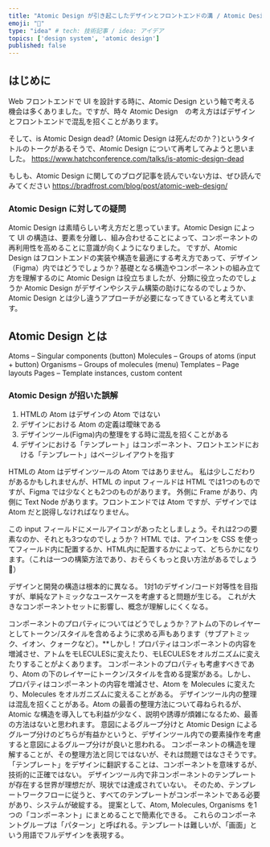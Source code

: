 ```yaml
---
title: "Atomic Design が引き起こしたデザインとフロントエンドの溝 / Atomic Design の効果性について再考する"
emoji: "🎨"
type: "idea" # tech: 技術記事 / idea: アイデア
topics: ['design system', 'atomic design']
published: false
---
```

## はじめに
Web フロントエンドで UI を設計する時に、Atomic Design という軸で考える機会は多くありました。ですが、時々 Atomic Design　の考え方はばデザインとフロントエンドで混乱を招くことがあります。

そして、is Atomic Design dead? (Atomic Design は死んだのか？)というタイトルのトークがあるそうで、Atomic Design について再考してみようと思いました。
https://www.hatchconference.com/talks/is-atomic-design-dead

もしも、Atomic Design に関してのブログ記事を読んでいない方は、ぜひ読んでみてください
https://bradfrost.com/blog/post/atomic-web-design/

### Atomic Design に対しての疑問
Atomic Design は素晴らしい考え方だと思っています。Atomic Design によって UI の構造は、要素を分離し、組み合わせることによって、コンポーネントの再利用性を高めることに意識が向くようになりました。
ですが、Atomic Design はフロントエンドの実装や構造を最適にする考え方であって、デザイン（Figma）内ではどうでしょうか？基礎となる構造やコンポーネントの組み立て方を理解するのに Atomic Design は役立ちましたが、分類に役立ったのでしょうか
Atomic Design がデザインやシステム構築の助けになるのでしょうか、Atomic Design とは少し違うアプローチが必要になってきていると考えています。

## Atomic Design とは
Atoms – Singular components (button)
Molecules – Groups of atoms (input + button)
Organisms – Groups of molecules (menu)
Templates – Page layouts
Pages – Template instances, custom content

### Atomic Design が招いた誤解
1. HTMLの Atom はデザインの Atom ではない 
2. デザインにおける Atom の定義は曖昧である
3. デザインツール(Figma)内の整理をする時に混乱を招くことがある 
4. デザインにおける「テンプレート」はコンポーネント、フロントエンドにおける「テンプレート」はページレイアウトを指す

HTMLの Atom はデザインツールの Atom ではありません。
私は少しこだわりがあるかもしれませんが、HTML の input フィールドは HTML では1つのものですが、Figma では少なくとも2つのものがあります。
外側に Frame があり、内側に Text Node があります。フロントエンドでは Atom ですが、デザインでは Atom だと説得しなければなりません。

この input フィールドにメールアイコンがあったとしましょう。それは2つの要素なのか、それとも3つなのでしょうか？
HTML では、アイコンを CSS を使ってフィールド内に配置するか、HTML内に配置するかによって、どちらかになります。（これは一つの構築方法であり、おそらくもっと良い方法があるでしょう🙏）

デザインと開発の構造は根本的に異なる。
1対1のデザイン/コード対等性を目指すが、単純なアトミックなユースケースを考慮すると問題が生じる。
これが大きなコンポーネントセットに影響し、概念が理解しにくくなる。

コンポーネントのプロパティについてはどうでしょうか？アトムの下のレイヤーとしてトークン/スタイルを含めるように求める声もあります（サブアトミック、イオン、クォークなど）。**しかし！プロパティはコンポーネントの内容を増減させ、アトムをモLECULESに変えたり、モLECULESをオルガニズムに変えたりすることがよくあります。
コンポーネントのプロパティも考慮すべきであり、Atom の下のレイヤーにトークン/スタイルを含める提案がある。しかし、プロパティはコンポーネントの内容を増減させ、Atom を Molecules に変えたり、Molecules をオルガニズムに変えることがある。
デザインツール内の整理は混乱を招くことがある。Atom の最善の整理方法について尋ねられるが、Atomic な構造を導入しても利益が少なく、説明や誘導が煩雑になるため、最善の方法はないと思われます。
意図によるグループ分けと Atomic Design によるグループ分けのどちらが有益かというと、デザインツール内での要素操作を考慮すると意図によるグループ分けが良いと思われる。
コンポーネントの構造を理解することが、その整理方法と同じではないが、それは問題ではなさそうです。
「テンプレート」をデザインに翻訳することは、コンポーネントを意味するが、技術的に正確ではない。
デザインツール内で非コンポーネントのテンプレートが存在する世界が理想だが、現状では達成されていない。
そのため、テンプレートワークフローに従うと、すべてのテンプレートがコンポーネントである必要があり、システムが破綻する。
提案として、Atom, Molecules, Organisms を1つの「コンポーネント」にまとめることで簡素化できる。
これらのコンポーネントグループは「パターン」と呼ばれる。テンプレートは難しいが、「画面」という用語でフルデザインを表現する。
